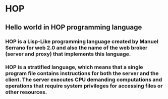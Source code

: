 # HOP
## Hello world in HOP programming language

### HOP is a Lisp-Like programming language created by Manuel Serrano for web 2.0 and also the name of the web broker (server and proxy) that implements this language.
### HOP is a stratified language, which means that a single program file contains instructions for both the server and the client. The server executes CPU demanding computations and operations that require system privileges for accessing files or other resources.